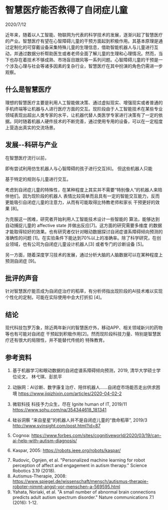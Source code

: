 # 智慧医疗能否救得了自闭症儿童
2020/7/12

近年来，随着以人工智能、物联网为代表的科学技术的发展，逐渐兴起了智慧医疗的产业。智慧医疗有望在心智障碍儿童的干预方面起到积极作用。其基本原理是通过定制化的可穿戴设备采集特殊儿童的生理信息，借助智能机器人与儿童进行互动，并通过数据分析帮助医生或者老师全面了解儿童的生理和心理情况。然而，当下也存在着技术不够成熟、市场盲目跟风等一系列问题。心智障碍儿童的干预是一个涉及心理与社会等诸多因素的复杂行业，智慧医疗在其中扮演的角色仍需进一步观察。

## 什么是智慧医疗
理想的智慧医疗主要是利用人工智能做决策、通过虚拟现实、增强现实或者普通的手机终端等让机器与人进行医疗方面的交互。现阶段由于人工智能技术在某些专业领域表现出超出人类专家的水平，让机器代替人类医学专家进行决策有了一定的依据。同时随着机器人硬件技术的不断完善，通过使用专用的设备，可以在一定程度上营造出真实的交流场景。



## 发展--科研与产业
<!-- 国内外现状 -->
在智慧医疗流行以前，
<!-- Wizard of Oz method tells us that we can remote control the robot to interact with children. --> 即有尝试利用仿生机器人与心智障碍的孩子进行交互[6]。 但这些机器人只能
基于特定的规则与儿童进行交互。

考虑到自闭症儿童的特殊性，在某种程度上其实并不需要“特别像人”的机器人来陪伴他们。因为现阶段的机器人
表情比较简单而且具有一定的智能交互能力，反而更能吸引自闭症儿童的注意力，从而有可能取得比特教老师和家长
干预更好的效果 [8]。

为克服这一困难，研究者开始利用人工智能技术设计一些智能的
算法，能够达到自动捕捉儿童的 affective state 并做出反应[7]。这方面的研究需要多维度
的数据才能取得较好的效果。也有研究者仅针对眼动数据探讨自闭症谱系障碍倾向预测的准确性的问题
[1]。在实验条件下能达到70%以上的准确率。除了科学研究，在创业领域，也有公司为自闭症儿童设计机器人[3]
或者专门的诊断设备 [5]。

另一方面，随着深度学习技术的发展，通过分析大脑的人脑数据可以在某种程度上预测自闭症 [9]。

## 批评的声音
针对智慧医疗能否成为自闭症治疗的稻草，有分析师指出现阶段的AI技术难以实现个性化的定制，可能在实际使用中会大打折扣 [4]。

## 结论
现代科技包罗万象，除近两年新兴的智慧医疗外，移动APP、相关领域新兴的药物等也有可能对自闭症
干预起到积极作用[2]。然而现阶段科技力量、特别是智慧医疗还有很大的局限性，并不能替代传统的
特殊教育。

## 参考资料
1. 基于机器学习和眼动数据的自闭症谱系障碍倾向预测，2019, 清华大学硕士学位论文， 林弋琪、彭凯平
<!-- I knew 林弋琪 since we are in the same campus. We invited her to give a talk about her thesis to autism volunteers in University Town of Shenzhen.  -->
2. 动脉网：AI诊断、数字康复治疗、陪伴机器人……自闭症市场能否走出供求困境 https://www.jiqizhixin.com/articles/2020-04-02-2
<!-- this article focuses more on capital investment.-->
3. 微软科技 科技予力众生，尽在 Ignite human of IT, 2019/11 https://www.sohu.com/na/354344618_181341
<!-- this person 苏震巍 is MVP of Microsoft, he talked this topic on many conferences， to see more details about this person, please see 
https://www.hotbak.net/key/苏震巍从盛泽走向世界的精英.html -->
4. 硅谷洞察 “来自星星”的机器人并不是自闭症儿童的“救命稻草”, 2019/3 http://www.svinsight.com/post.html?id=87
<!-- negative view on this area -->
5. Cognoa: https://www.forbes.com/sites/cognitiveworld/2020/03/19/can-ai-help-with-autism-diagnosis/
<!-- necessary: waiting line in USA is long for diagnosis of ASD (autism spectral disorder). advantage of cognoa is that it's tring to develop a device which is approved by FDA. -->
6. Kaspar, 2005: https://robots.ieee.org/robots/kaspar/
<!-- the traced year 2005 is the beginning of robot making, not the year of
the introduction webpage -->
<!-- a pioneer work on robot therapy-->
7. Rudovic, Ognjen, et al. "Personalized machine learning for robot perception of affect and engagement in autism therapy." Science Robotics 3.19 (2018).
8. Autismus-Therapie, 2008: https://www.spiegel.de/wissenschaft/mensch/autismus-therapie-roboter-nimmt-angst-vor-menschen-a-569595.html
9. Yahata, Noriaki, et al. "A small number of abnormal brain connections predicts adult autism spectrum disorder." Nature communications 7.1 (2016): 1-12.
<!-- Spiegel is a reliable source I think.-->
<!--
Not cited articles:
1. Benni robot: https://www.sltrib.com/news/education/2018/07/20/meet-benni-robot-created/
2. actually retelling of story of 2018 journal: 2018 August, https://cordis.europa.eu/article/id/123847-teaching-robots-how-to-interact-with-children-with-autism/de
3. 2016/4 人工知能（ＡＩ）で自閉症判定　専門医診断と８割一致, https://www.sankei.com/life/news/160414/lif1604140028-n1.html, referred by http://wap.sciencenet.cn/blog-310774-970264.html The original paper is published on the same day: https://www.nature.com/articles/ncomms11254
-->
